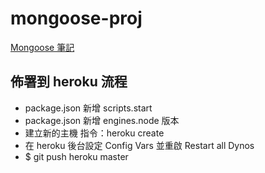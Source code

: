 # mongoose-proj

[Mongoose 筆記](https://www.notion.so/Mongoose-7d6ba145429e4a8d94a03d82c3c884ec)

## 佈署到 heroku 流程
  - package.json 新增 scripts.start
  - package.json 新增 engines.node 版本
  - 建立新的主機 指令：heroku create
  - 在 heroku 後台設定 Config Vars 並重啟 Restart all Dynos
  - $ git push heroku master
